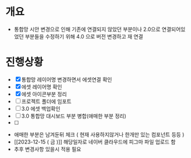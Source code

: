 # 개요
- 통합망 시안 변경으로 인해 기존에 연결되지 않았던 부분이나 2.0으로 연결되어있었던 부분들을 수정하기 위해 4.0 으로 버전 변경하고 재 연결

# 진행상황
- [x] 통합망 레이어명 변경하면서 에셋연결 확인
- [x] 에셋 레이어명 확인
- [x] 에셋 아이콘부분 정리
- [ ] 프로젝트 폴더에 임포트
- [ ] 3.0 에셋 백업확인
- [ ] 3.0 통합망 대시보드 부분 병합(애매한 부분 정리)
- [ ] 
- 애매한 부분은 남겨둔뒤 체크  ( 현재 사용하지않거나 한개만 있는 컴포넌트 등등 )
- [[2023-12-15 ( 금 )]] 해당일자로 네이버 클라우드에 피그마 파일 업로드 함 
-  추후 변경사항 있을시 적용 필요
